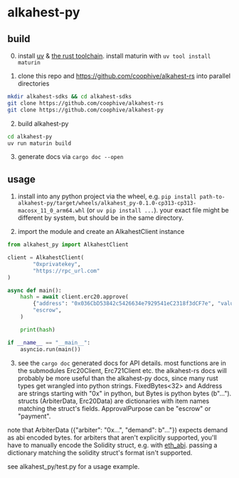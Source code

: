 # alkahest-py

## build

0. install [uv](https://docs.astral.sh/uv/) & [the rust toolchain](https://rustup.rs). install maturin with `uv tool install maturin`

1. clone this repo and https://github.com/coophive/alkahest-rs into parallel directories

```bash
mkdir alkahest-sdks && cd alkahest-sdks
git clone https://github.com/coophive/alkahest-rs
git clone https://github.com/coophive/alkahest-py
```
2. build alkahest-py

```bash
cd alkahest-py
uv run maturin build
```

3. generate docs via `cargo doc --open`

## usage

1. install into any python project via the wheel, e.g. `pip install path-to-alkahest-py/target/wheels/alkahest_py-0.1.0-cp313-cp313-macosx_11_0_arm64.whl` (or `uv pip install ...`). your exact file might be different by system, but should be in the same directory.

2. import the module and create an AlkahestClient instance

```python
from alkahest_py import AlkahestClient

client = AlkahestClient(
        "0xprivatekey",
        "https://rpc_url.com"
)

async def main():
    hash = await client.erc20.approve(
        {"address": "0x036CbD53842c5426634e7929541eC2318f3dCF7e", "value": 100},
        "escrow",
    )

    print(hash)

if __name__ == "__main__":
    asyncio.run(main())
```

3. see the `cargo doc` generated docs for API details. most functions are in the submodules Erc20Client, Erc721Client etc. the alkahest-rs docs will probably be more useful than the alkahest-py docs, since many rust types get wrangled into python strings. FixedBytes<32> and Address are strings starting with "0x" in python, but Bytes is python bytes (b"..."). structs (ArbiterData, Erc20Data) are dictionaries with item names matching the struct's fields. ApprovalPurpose can be "escrow" or "payment".

note that ArbiterData ({"arbiter": "0x...", "demand": b"..."}) expects demand as abi encoded bytes. for arbiters that aren't explicitly supported, you'll have to manually encode the Solidity struct, e.g. with [eth_abi](https://eth-abi.readthedocs.io/en/latest/encoding.html). passing a dictionary matching the solidity struct's format isn't supported.

see alkahest_py/test.py for a usage example.
